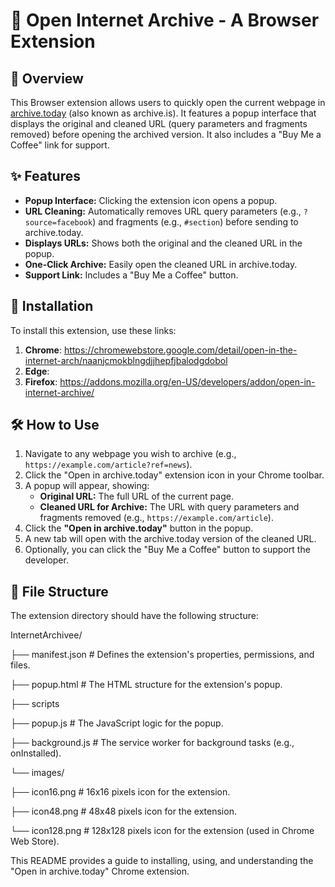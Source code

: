 # 📂 Open Internet Archive - A Browser Extension

## 📜 Overview

This Browser extension allows users to quickly open the current webpage in [archive.today](https://archive.today) (also known as archive.is). It features a popup interface that displays the original and cleaned URL (query parameters and fragments removed) before opening the archived version. It also includes a "Buy Me a Coffee" link for support.

## ✨ Features

* **Popup Interface:** Clicking the extension icon opens a popup.
* **URL Cleaning:** Automatically removes URL query parameters (e.g., `?source=facebook`) and fragments (e.g., `#section`) before sending to archive.today.
* **Displays URLs:** Shows both the original and the cleaned URL in the popup.
* **One-Click Archive:** Easily open the cleaned URL in archive.today.
* **Support Link:** Includes a "Buy Me a Coffee" button.

## 🚀 Installation

To install this extension, use these links:

1. **Chrome**: https://chromewebstore.google.com/detail/open-in-the-internet-arch/naanjcmokblngdjjhepfjbalodgdobol
2. **Edge**: 
3. **Firefox**: https://addons.mozilla.org/en-US/developers/addon/open-in-internet-archive/
## 🛠️ How to Use

1.  Navigate to any webpage you wish to archive (e.g., `https://example.com/article?ref=news`).
2.  Click the "Open in archive.today" extension icon in your Chrome toolbar.
3.  A popup will appear, showing:
    * **Original URL:** The full URL of the current page.
    * **Cleaned URL for Archive:** The URL with query parameters and fragments removed (e.g., `https://example.com/article`).
4.  Click the **"Open in archive.today"** button in the popup.
5.  A new tab will open with the archive.today version of the cleaned URL.
6.  Optionally, you can click the "Buy Me a Coffee" button to support the developer. 

## 📁 File Structure

The extension directory should have the following structure:


InternetArchivee/

├── manifest.json         # Defines the extension's properties, permissions, and files.

├── popup.html            # The HTML structure for the extension's popup.

├── scripts 

├── popup.js              # The JavaScript logic for the popup.

├── background.js         # The service worker for background tasks (e.g., onInstalled).

└── images/

├── icon16.png        # 16x16 pixels icon for the extension.

├── icon48.png        # 48x48 pixels icon for the extension.

└── icon128.png       # 128x128 pixels icon for the extension (used in Chrome Web Store).



This README provides a guide to installing, using, and understanding the "Open in archive.today" Chrome extension.
